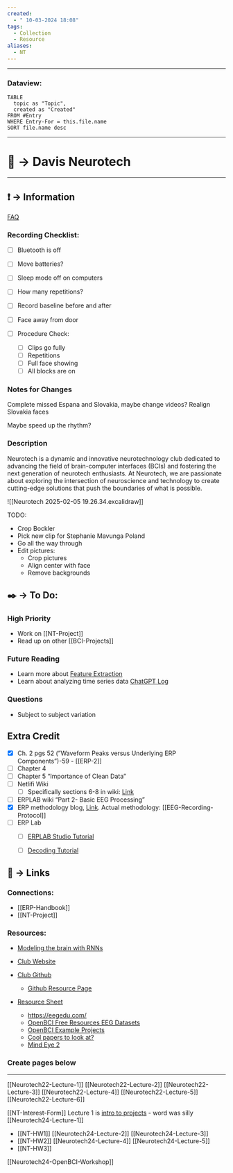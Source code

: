 ```yaml
---
created:
  - " 10-03-2024 18:08"
tags:
  - Collection
  - Resource
aliases:
  - NT
---
```


---
### Dataview:
```dataview
TABLE
  topic as "Topic",
  created as "Created"
FROM #Entry
WHERE Entry-For = this.file.name
SORT file.name desc
```
---


# 📗 -> Davis Neurotech
---
## ❗ ->  Information
[FAQ](https://docs.google.com/document/d/1yaIANPAQY0z8ptY8znnXjpACvHgyElChqRw5_P-W3YE/edit?tab=t.0)


### Recording Checklist:
- [ ] Bluetooth is off
- [ ] Move batteries?
- [ ] Sleep mode off on computers
- [ ] How many repetitions?
- [ ] Record baseline before and after
- [ ] Face away from door

- [ ] Procedure Check:
	- [ ] Clips go fully
	- [ ] Repetitions
	- [ ] Full face showing
	- [ ] All blocks are on

### Notes for Changes
Complete missed Espana and Slovakia, maybe change videos?
Realign Slovakia faces

Maybe speed up the rhythm?


### Description
Neurotech is a dynamic and innovative neurotechnology club dedicated to advancing the field of brain-computer interfaces (BCIs) and fostering the next generation of neurotech enthusiasts. At Neurotech, we are passionate about exploring the intersection of neuroscience and technology to create cutting-edge solutions that push the boundaries of what is possible.


![[Neurotech 2025-02-05 19.26.34.excalidraw]]

TODO:
- Crop Bockler
- Pick new clip for Stephanie Mavunga Poland
- Go all the way through
- Edit pictures:
	- Crop pictures
	- Align center with face
	- Remove backgrounds


## ✒️ -> To Do:
### High Priority
- Work on [[NT-Project]]
- Read up on other [[BCI-Projects]]

### Future Reading
- Learn more about [Feature Extraction](https://github.com/Neurotech-Davis/Neurotech-Wiki/blob/main/src/machine_learning/ml_featureextraction.md)
- Learn about analyzing time series data [ChatGPT Log](https://chatgpt.com/c/670706be-d240-8007-9208-dd4dfafd848f)

### Questions
- Subject to subject variation


## Extra Credit
- [x] Ch. 2 pgs 52 (”Waveform Peaks versus Underlying ERP Components”)-59 - [[ERP-2]]
- [ ] Chapter 4
- [ ] Chapter 5 “Importance of Clean Data”
- [ ] Netlifi Wiki
	- [ ] Specifically sections 6-8 in wiki: [Link](https://neurotechwiki.netlify.app/eeg_data_processing/signal_processing) 
- [ ] ERPLAB wiki “Part 2- Basic EEG Processing”
- [x] ERP methodology blog, [Link](https://erpinfo.org/blog/2019/12/12/eeg-recording-protocol). Actual methodology: [[EEG-Recording-Protocol]]
- [ ] ERP Lab
	- [ ] [ERPLAB Studio Tutorial](https://github.com/ucdavis/erplab/wiki/ERPLAB-Studio-Tutorial)
	- [ ] [Decoding Tutorial](https://github.com/ucdavis/erplab/wiki/Decoding-Tutorial)


## 🔗 -> Links
### Connections:
  - [[ERP-Handbook]]
  - [[NT-Project]]

### Resources:
- [Modeling the brain with RNNs](https://www.frontiersin.org/journals/computational-neuroscience/articles/10.3389/fncom.2017.00007/full)

- [Club Website](https://neurotechdavis.com/)
- [Club Github](https://github.com/Neurotech-Davis)
	- [Github Resource Page](https://github.com/Neurotech-Davis/Neurotech-Wiki/blob/main/src/learning_resources/resources.md)
- [Resource Sheet](https://docs.google.com/document/d/1e0HXvKGgTx0B0hoc1SlpFuB6jQkFwV8KhUIQhm2tKs0/edit)
    
  - https://eegedu.com/
  - [OpenBCI Free Resources EEG Datasets](https://openbci.com/community/free-resources-eeg-and-physiological-datasets-and-more/)
  - [OpenBCI Example Projects](https://docs.openbci.com/Examples/ExamplesLanding/)
  - [Cool papers to look at?](https://docs.google.com/presentation/d/1dcJKxqpwbOns8BycNZ1g4vcJN-WZNCMuKvc039w3xms/edit#slide=id.g27f5cb9c5c0_0_39)
  - [Mind Eye 2](https://medarc-ai.github.io/mindeye2/)
  




### Create pages below
---
[[Neurotech22-Lecture-1]]
[[Neurotech22-Lecture-2]]
[[Neurotech22-Lecture-3]]
[[Neurotech22-Lecture-4]]
[[Neurotech22-Lecture-5]]
[[Neurotech22-Lecture-6]]

[[NT-Interest-Form]]
Lecture 1 is [intro to projects](https://docs.google.com/presentation/d/1dcJKxqpwbOns8BycNZ1g4vcJN-WZNCMuKvc039w3xms/edit) - word was silly
[[Neurotech24-Lecture-1]]
- [[NT-HW1]]
[[Neurotech24-Lecture-2]]
[[Neurotech24-Lecture-3]]
- [[NT-HW2]]
[[Neurotech24-Lecture-4]]
[[Neurotech24-Lecture-5]]
- [[NT-HW3]]

[[Neurotech24-OpenBCI-Workshop]]